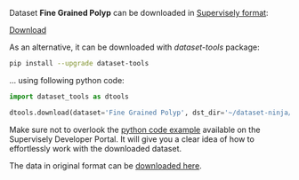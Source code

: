 Dataset **Fine Grained Polyp** can be downloaded in [Supervisely format](https://developer.supervisely.com/api-references/supervisely-annotation-json-format):

 [Download](https://assets.supervisely.com/remote/eyJsaW5rIjogImZzOi8vYXNzZXRzLzM0MjBfRmluZSBHcmFpbmVkIFBvbHlwL2ZpbmUtZ3JhaW5lZC1wb2x5cC1EYXRhc2V0TmluamEudGFyIiwgInNpZyI6ICJuSU45YzZiNTdyK1Z4ZFNjZE95T1lIMjZzVmZDcUhOc3lDZjZHSlg4YzdvPSJ9)

As an alternative, it can be downloaded with *dataset-tools* package:
``` bash
pip install --upgrade dataset-tools
```

... using following python code:
``` python
import dataset_tools as dtools

dtools.download(dataset='Fine Grained Polyp', dst_dir='~/dataset-ninja/')
```
Make sure not to overlook the [python code example](https://developer.supervisely.com/getting-started/python-sdk-tutorials/iterate-over-a-local-project) available on the Supervisely Developer Portal. It will give you a clear idea of how to effortlessly work with the downloaded dataset.

The data in original format can be [downloaded here](https://drive.google.com/file/d/1rmMLHohni3Vq_fZ-Ddt42vj6C6SSlkvW).